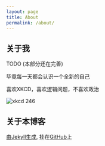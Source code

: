 ```yaml
---
layout: page
title: About
permalink: /about/
---
```


## 关于我

TODO (本部分还在完善)

毕竟每一天都会认识一个全新的自己

喜欢XKCD，喜欢逻辑问题，不喜欢政治

![xkcd 246][xkcd-246]

## 关于本博客

[由Jekyll生成][jekyll.com], 挂在[GitHub][lki.github.com]上


[xkcd-246]:   http://imgs.xkcd.com/comics/labyrinth_puzzle.png
[jekyll.com]: http://jekyllrb.com/
[lki.github.com]: https://github.com/LKI/lki.github.com
